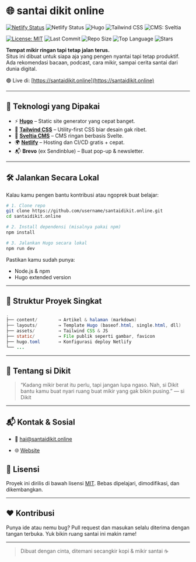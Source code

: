 # 🌐 santai dikit online

[![Netlify Status](https://api.netlify.com/api/v1/badges/675a6ea3-33c0-48d1-871a-958dd4738c1a/deploy-status)](https://app.netlify.com/projects/santaidikit-online/deploys)
![Netlify Status](https://api.netlify.com/api/v1/badges/675a6ea3-33c0-48d1-871a-958dd4738c1a/deploy-status?branch=master)
![Hugo](https://img.shields.io/badge/Built_with-Hugo-blue?logo=hugo)
![Tailwind CSS](https://img.shields.io/badge/Styling-Tailwind_CSS-38bdf8?logo=tailwindcss&logoColor=white)
![CMS: Sveltia](https://img.shields.io/badge/CMS-Sveltia_%7C_Svelte-orange?logo=svelte)

[![License: MIT](https://img.shields.io/badge/License-MIT-yellow.svg)](https://opensource.org/licenses/MIT)
![Last Commit](https://img.shields.io/github/last-commit/ariefjuharza/santaidikit-online)
![Repo Size](https://img.shields.io/github/repo-size/ariefjuharza/santaidikit-online)
![Top Language](https://img.shields.io/github/languages/top/ariefjuharza/santaidikit-online)
![Stars](https://img.shields.io/github/stars/ariefjuharza/santaidikit-online?style=social)

**Tempat mikir ringan tapi tetap jalan terus.**  
Situs ini dibuat untuk siapa aja yang pengen nyantai tapi tetap produktif. Ada rekomendasi bacaan, podcast, cara mikir, sampai cerita santai dari dunia digital.

🟢 Live di: [https://santaidikit.online](https://santaidikit.online)

---

## 🚀 Teknologi yang Dipakai

- ⚡ **[Hugo](https://gohugo.io/)** – Static site generator yang cepat banget.
- 🎨 **[Tailwind CSS](https://tailwindcss.com/)** – Utility-first CSS biar desain gak ribet.
- 🧠 **[Sveltia CMS](https://github.com/sveltia/sveltia-cms)** – CMS ringan berbasis Svelte.
- 🌍 **[Netlify](https://www.netlify.com/)** – Hosting dan CI/CD gratis + cepat.
- 📬 **Brevo** (ex Sendinblue) – Buat pop-up & newsletter.

---

## 🛠️ Jalankan Secara Lokal

Kalau kamu pengen bantu kontribusi atau ngoprek buat belajar:

```bash
# 1. Clone repo
git clone https://github.com/username/santaidikit.online.git
cd santaidikit.online

# 2. Install dependensi (misalnya pakai npm)
npm install

# 3. Jalankan Hugo secara lokal
npm run dev
```
Pastikan kamu sudah punya:

- Node.js & npm
- Hugo extended version

---

## 📁 Struktur Proyek Singkat

```java
.
├── content/        → Artikel & halaman (markdown)
├── layouts/        → Template Hugo (baseof.html, single.html, dll)
├── assets/         → Tailwind CSS & JS
├── static/         → File publik seperti gambar, favicon
├── hugo.toml       → Konfigurasi deploy Netlify
└── ...
```

---

## 🙋 Tentang si Dikit

> “Kadang mikir berat itu perlu, tapi jangan lupa ngaso.
> Nah, si Dikit bantu kamu buat nyari ruang buat mikir yang gak bikin pusing.”
> — si Dikit

---

## 📬 Kontak & Sosial

- 📧 [hai@santaidikit.online](mailto:hai@santaidikit.online)

- 🌐 [Website](https://santaidikit.online)

## 📄 Lisensi

Proyek ini dirilis di bawah lisensi [MIT](LICENSE). Bebas dipelajari, dimodifikasi, dan dikembangkan.

---

## ❤️ Kontribusi

Punya ide atau nemu bug?
Pull request dan masukan selalu diterima dengan tangan terbuka. Yuk bikin ruang santai ini makin rame!

---

> Dibuat dengan cinta, ditemani secangkir kopi & mikir santai ☕
